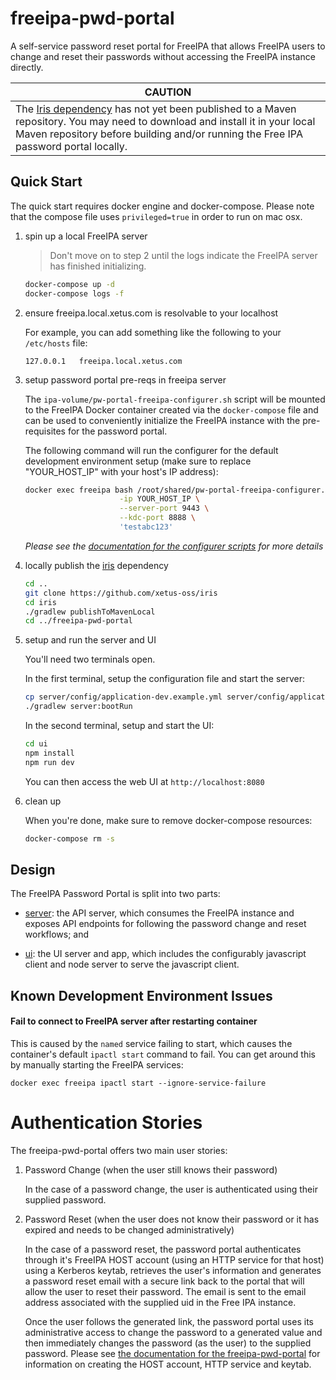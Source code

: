 # freeipa-pwd-portal

A self-service password reset portal for FreeIPA that allows FreeIPA users 
to change and reset their passwords without accessing the FreeIPA instance 
directly.

|CAUTION|
|--------|
|The [Iris dependency](https://github.com/xetus-oss/iris) has not yet been published to a Maven repository. You may need to download and install it in your local Maven repository before building and/or running the Free IPA password portal locally.|

## Quick Start

The quick start requires docker engine and docker-compose. Please note that
the compose file uses `privileged=true` in order to run on mac osx.

1. spin up a local FreeIPA server
   
   > Don't move on to step 2 until the logs indicate the FreeIPA 
     server has finished initializing.
   
   ```bash
   docker-compose up -d
   docker-compose logs -f
   ```

2. ensure freeipa.local.xetus.com is resolvable to your localhost

   For example, you can add something like the following to your 
   `/etc/hosts` file:

   ```
   127.0.0.1   freeipa.local.xetus.com
   ```

3. setup password portal pre-reqs in freeipa server

   The `ipa-volume/pw-portal-freeipa-configurer.sh` script will be mounted 
   to the FreeIPA Docker container created via the `docker-compose` file
   and can be used to conveniently initialize the FreeIPA instance with
   the pre-requisites for the password portal.
   
   The following command will run the configurer for the default 
   development environment setup (make sure to replace "YOUR_HOST_IP" 
   with your host's IP address):
   
   ```bash
   docker exec freeipa bash /root/shared/pw-portal-freeipa-configurer.sh \
                        -ip YOUR_HOST_IP \
                        --server-port 9443 \
                        --kdc-port 8888 \
                        'testabc123'
   ```
   _Please see the [documentation for the configurer scripts](server/ipa-volume)
   for more details_

4. locally publish the [iris](https://github.com/xetus-oss/iris) dependency
 
   ```bash
   cd ..
   git clone https://github.com/xetus-oss/iris
   cd iris
   ./gradlew publishToMavenLocal
   cd ../freeipa-pwd-portal
   ```

5. setup and run the server and UI

   You'll need two terminals open. 
   
   In the first terminal, setup the configuration file and start the server:
   
   ```bash
   cp server/config/application-dev.example.yml server/config/application-dev.yml
   ./gradlew server:bootRun
   ```
   
   In the second terminal, setup and start the UI:
   
   ```bash
   cd ui
   npm install
   npm run dev
   ```

   You can then access the web UI at `http://localhost:8080`

6. clean up

   When you're done, make sure to remove docker-compose resources:

   ```bash
   docker-compose rm -s
   ```
   
## Design

The FreeIPA Password Portal is split into two parts:

* [server](./server): the API server, which consumes the FreeIPA 
instance and exposes API endpoints for following the password change
and reset workflows; and

* [ui](./ui): the UI server and app, which includes the configurably 
javascript client and node server to serve the javascript client. 

## Known Development Environment Issues

#### Fail to connect to FreeIPA server after restarting container

This is caused by the `named` service failing to start, which causes the
container's default `ipactl start` command to fail. You can get around 
this by manually starting the FreeIPA services:

```
docker exec freeipa ipactl start --ignore-service-failure
```

# Authentication Stories

The freeipa-pwd-portal offers two main user stories:

1. Password Change (when the user still knows their password)

   In the case of a password change, the user is authenticated using 
   their supplied password.

2. Password Reset (when the user does not know their password or it has 
   expired and needs to be changed administratively)

   In the case of a password reset, the password portal authenticates 
   through it's FreeIPA HOST account (using an HTTP service for that 
   host) using a Kerberos keytab, retrieves the user's information and 
   generates a  password reset email with a secure link back to the 
   portal that will allow the user to reset their password. The email is 
   sent to the email address associated with the supplied uid in the Free 
   IPA instance. 

   Once the user follows the generated link, the password portal uses its 
   administrative access to change the password to a generated value and 
   then immediately changes the password (as the user) to the supplied 
   password. Please see [the documentation for the 
   freeipa-pwd-portal](https://github.com/xetus-oss/freeipa-pwd-portal) 
   for information on creating the HOST account, HTTP service and keytab.